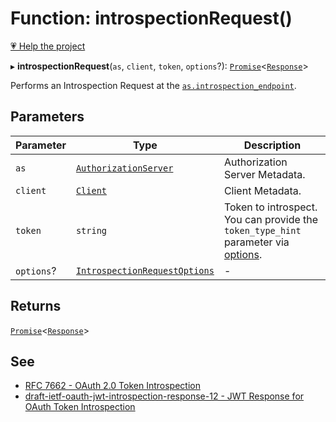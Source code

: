 # Function: introspectionRequest()

[💗 Help the project](https://github.com/sponsors/panva)

▸ **introspectionRequest**(`as`, `client`, `token`, `options`?): [`Promise`](https://developer.mozilla.org/docs/Web/JavaScript/Reference/Global_Objects/Promise)\<[`Response`](https://developer.mozilla.org/docs/Web/API/Response)\>

Performs an Introspection Request at the
[`as.introspection_endpoint`](../interfaces/AuthorizationServer.md#introspection_endpoint).

## Parameters

| Parameter | Type | Description |
| ------ | ------ | ------ |
| `as` | [`AuthorizationServer`](../interfaces/AuthorizationServer.md) | Authorization Server Metadata. |
| `client` | [`Client`](../interfaces/Client.md) | Client Metadata. |
| `token` | `string` | Token to introspect. You can provide the `token_type_hint` parameter via [options](../interfaces/IntrospectionRequestOptions.md#additionalparameters). |
| `options`? | [`IntrospectionRequestOptions`](../interfaces/IntrospectionRequestOptions.md) | - |

## Returns

[`Promise`](https://developer.mozilla.org/docs/Web/JavaScript/Reference/Global_Objects/Promise)\<[`Response`](https://developer.mozilla.org/docs/Web/API/Response)\>

## See

 - [RFC 7662 - OAuth 2.0 Token Introspection](https://www.rfc-editor.org/rfc/rfc7662.html#section-2)
 - [draft-ietf-oauth-jwt-introspection-response-12 - JWT Response for OAuth Token Introspection](https://www.ietf.org/archive/id/draft-ietf-oauth-jwt-introspection-response-12.html#section-4)
